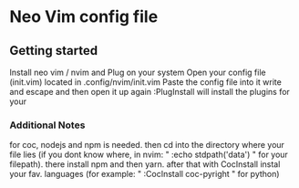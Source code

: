 # Neo Vim config file

## Getting started

Install neo vim / nvim and Plug on your system
Open your config file (init.vim) located in .config/nvim/init.vim
Paste the config file into it write and escape and then open it up again
:PlugInstall will install the plugins for your

### Additional Notes
for coc, nodejs and npm is needed.
then cd into the directory where your file lies (if you dont know where, in nvim: " :echo stdpath('data') " for your filepath).
there install npm and then yarn.
after that with CocInstall instal your fav. languages (for example: " :CocInstall coc-pyright " for python)


